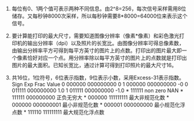 1.
      每位有0、1两个值可表示两种不同信息。由2^8=256，每次信号采样需用8位储存。又每秒钟8000次采样，所以每秒钟需要8*8000=64000位来表示这个信号。

2.
      要计算能打印的最大尺寸，需要知道图像分辨率（像素*像素）和彩色激光打印机的输出分辨率（dpi）以及照片的长宽比。由图像分辨率可得总像素数，由输出分辨率平方可得到每平方英寸的图片上的点数。打印出的图片最大即一个像素恰好对应一个点。用分辨率除以每平方英寸的图片上的点数就是打印出图片的最大面积。已知长宽比，通过计算可得到打印照片的最大尺寸16。

3.
      共16位，1位符号，6位表示指数，9位表示小数，采用Excess-31表示指数。
      Sign                     Exp                      Frac                     Value
        0                    000000                 000000000                  0
        1                    000000                 000000000                 -0
        0                    011111                 000000000                1.0
        1                    011111                 000000000               -1.0
        *                    111111                  non zero                NAN
        *                    111111                 000000000           正负无穷大 
        *                    000000                 111111111       最大非规范化数
        *                    000000                 000000001       最小非规范化数
        *                    000001                 000000000      最小规范化浮点数
        *                    111110                 111111111      最大规范化浮点数